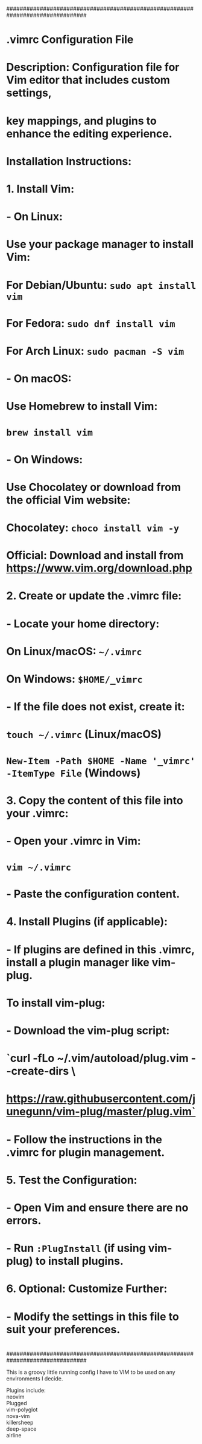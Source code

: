 ################################################################################
# .vimrc Configuration File
# Description: Configuration file for Vim editor that includes custom settings,
# key mappings, and plugins to enhance the editing experience.
#
# Installation Instructions:
#
# 1. Install Vim:
#    - On Linux:
#      Use your package manager to install Vim:
#        For Debian/Ubuntu: `sudo apt install vim`
#        For Fedora: `sudo dnf install vim`
#        For Arch Linux: `sudo pacman -S vim`
#    - On macOS:
#      Use Homebrew to install Vim:
#        `brew install vim`
#    - On Windows:
#      Use Chocolatey or download from the official Vim website:
#        Chocolatey: `choco install vim -y`
#        Official: Download and install from https://www.vim.org/download.php
#
# 2. Create or update the .vimrc file:
#    - Locate your home directory:
#        On Linux/macOS: `~/.vimrc`
#        On Windows: `$HOME/_vimrc`
#    - If the file does not exist, create it:
#        `touch ~/.vimrc` (Linux/macOS)
#        `New-Item -Path $HOME -Name '_vimrc' -ItemType File` (Windows)
#
# 3. Copy the content of this file into your .vimrc:
#    - Open your .vimrc in Vim:
#        `vim ~/.vimrc`
#    - Paste the configuration content.
#
# 4. Install Plugins (if applicable):
#    - If plugins are defined in this .vimrc, install a plugin manager like vim-plug.
#      To install vim-plug:
#        - Download the vim-plug script:
#          `curl -fLo ~/.vim/autoload/plug.vim --create-dirs \
#          https://raw.githubusercontent.com/junegunn/vim-plug/master/plug.vim`
#        - Follow the instructions in the .vimrc for plugin management.
#
# 5. Test the Configuration:
#    - Open Vim and ensure there are no errors.
#    - Run `:PlugInstall` (if using vim-plug) to install plugins.
#
# 6. Optional: Customize Further:
#    - Modify the settings in this file to suit your preferences.
#
################################################################################



This is a groovy little running config I have to VIM to be used on any environments I decide. 

Plugins include: \
neovim \
Plugged \
vim-polyglot \
nova-vim \
killersheep \
deep-space \
airline

